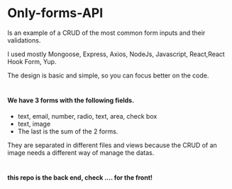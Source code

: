 # Only-forms-API
Is an example of a CRUD of the most common form inputs and their validations.

I used mostly Mongoose, Express, Axios, NodeJs, Javascript, React,React Hook Form, Yup.

The design is basic and simple,  so you can focus better on the code.

#
#### We have 3 forms with the following fields.

+ text, email, number, radio, text, area, check box
+ text, image
+ The last is the sum of the 2 forms.

They are separated in different files and views because the CRUD of an image needs a different way of manage the datas.


#
#### this repo is the back end, check .... for the front!
